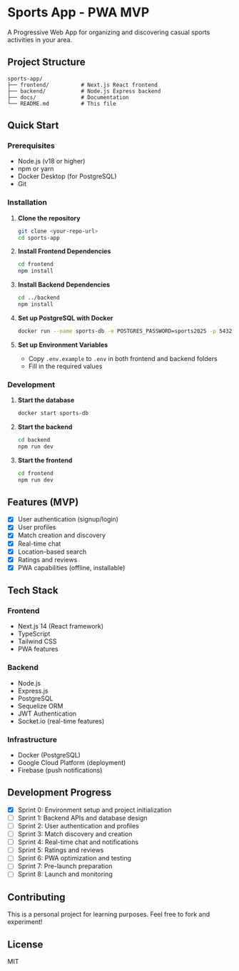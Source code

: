 # Sports App - PWA MVP

A Progressive Web App for organizing and discovering casual sports activities in your area.

## Project Structure

```
sports-app/
├── frontend/          # Next.js React frontend
├── backend/           # Node.js Express backend
├── docs/              # Documentation
└── README.md          # This file
```

## Quick Start

### Prerequisites
- Node.js (v18 or higher)
- npm or yarn
- Docker Desktop (for PostgreSQL)
- Git

### Installation

1. **Clone the repository**
   ```bash
   git clone <your-repo-url>
   cd sports-app
   ```

2. **Install Frontend Dependencies**
   ```bash
   cd frontend
   npm install
   ```

3. **Install Backend Dependencies**
   ```bash
   cd ../backend
   npm install
   ```

4. **Set up PostgreSQL with Docker**
   ```bash
   docker run --name sports-db -e POSTGRES_PASSWORD=sports2025 -p 5432:5432 -d postgres
   ```

5. **Set up Environment Variables**
   - Copy `.env.example` to `.env` in both frontend and backend folders
   - Fill in the required values

### Development

1. **Start the database**
   ```bash
   docker start sports-db
   ```

2. **Start the backend**
   ```bash
   cd backend
   npm run dev
   ```

3. **Start the frontend**
   ```bash
   cd frontend
   npm run dev
   ```

## Features (MVP)

- [x] User authentication (signup/login)
- [x] User profiles
- [x] Match creation and discovery
- [x] Real-time chat
- [x] Location-based search
- [x] Ratings and reviews
- [x] PWA capabilities (offline, installable)

## Tech Stack

### Frontend
- Next.js 14 (React framework)
- TypeScript
- Tailwind CSS
- PWA features

### Backend
- Node.js
- Express.js
- PostgreSQL
- Sequelize ORM
- JWT Authentication
- Socket.io (real-time features)

### Infrastructure
- Docker (PostgreSQL)
- Google Cloud Platform (deployment)
- Firebase (push notifications)

## Development Progress

- [x] Sprint 0: Environment setup and project initialization
- [ ] Sprint 1: Backend APIs and database design
- [ ] Sprint 2: User authentication and profiles
- [ ] Sprint 3: Match discovery and creation
- [ ] Sprint 4: Real-time chat and notifications
- [ ] Sprint 5: Ratings and reviews
- [ ] Sprint 6: PWA optimization and testing
- [ ] Sprint 7: Pre-launch preparation
- [ ] Sprint 8: Launch and monitoring

## Contributing

This is a personal project for learning purposes. Feel free to fork and experiment!

## License

MIT
